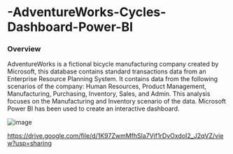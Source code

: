 # -AdventureWorks-Cycles-Dashboard-Power-BI
### Overview
AdventureWorks is a fictional bicycle manufacturing company created by Microsoft, this database contains standard transactions data from an Enterprise Resource Planning System. It contains data from the following scenarios of the company: Human Resources, Product Management, Manufacturing, Purchasing, Inventory, Sales, and Admin. This analysis focuses on the Manufacturing and Inventory scenario of the data. Microsoft Power BI has been used to create an interactive dashboard.

![image](https://github.com/user-attachments/assets/ce7aaeee-233f-4cc5-8467-140286d8527c)

https://drive.google.com/file/d/1K97ZwmMfhSla7Vjf1rDvOxdoI2_J2qVZ/view?usp=sharing
